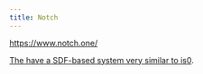 ```yaml
---
title: Notch
---
```


https://www.notch.one/

[The have a SDF-based system very similar to is0](https://youtu.be/nAG-r_2_Udg).
